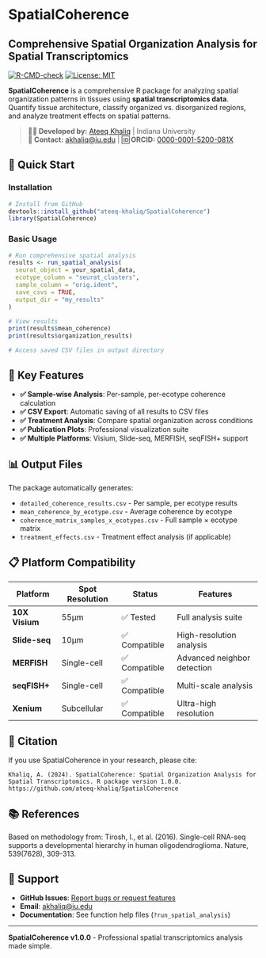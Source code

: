 # SpatialCoherence

## Comprehensive Spatial Organization Analysis for Spatial Transcriptomics

[![R-CMD-check](https://github.com/ateeq-khaliq/SpatialCoherence/workflows/R-CMD-check/badge.svg)](https://github.com/ateeq-khaliq/SpatialCoherence/actions)
[![License: MIT](https://img.shields.io/badge/License-MIT-yellow.svg)](https://opensource.org/licenses/MIT)

**SpatialCoherence** is a comprehensive R package for analyzing spatial organization patterns in tissues using **spatial transcriptomics data**. Quantify tissue architecture, classify organized vs. disorganized regions, and analyze treatment effects on spatial patterns.

> **👨‍💻 Developed by:** [Ateeq Khaliq](https://scholar.google.com/citations?user=uciT_dkAAAAJ&hl=en) | Indiana University  
> **📧 Contact:** [akhaliq@iu.edu](mailto:akhaliq@iu.edu) | **🆔 ORCID:** [0000-0001-5200-081X](https://orcid.org/0000-0001-5200-081X)

## 🚀 **Quick Start**

### **Installation**
```r
# Install from GitHub
devtools::install_github("ateeq-khaliq/SpatialCoherence")
library(SpatialCoherence)
```

### **Basic Usage**
```r
# Run comprehensive spatial analysis
results <- run_spatial_analysis(
  seurat_object = your_spatial_data,
  ecotype_column = "seurat_clusters",
  sample_column = "orig.ident", 
  save_csvs = TRUE,
  output_dir = "my_results"
)

# View results
print(results$mean_coherence)
print(results$organization_results)

# Access saved CSV files in output directory
```

## 🔬 **Key Features**

- **✅ Sample-wise Analysis**: Per-sample, per-ecotype coherence calculation
- **✅ CSV Export**: Automatic saving of all results to CSV files
- **✅ Treatment Analysis**: Compare spatial organization across conditions
- **✅ Publication Plots**: Professional visualization suite
- **✅ Multiple Platforms**: Visium, Slide-seq, MERFISH, seqFISH+ support

## 📊 **Output Files**

The package automatically generates:
- `detailed_coherence_results.csv` - Per sample, per ecotype results
- `mean_coherence_by_ecotype.csv` - Average coherence by ecotype  
- `coherence_matrix_samples_x_ecotypes.csv` - Full sample × ecotype matrix
- `treatment_effects.csv` - Treatment effect analysis (if applicable)

## 📋 **Platform Compatibility**

| Platform | Spot Resolution | Status | Features |
|----------|----------------|--------|----------|
| **10X Visium** | 55μm | ✅ Tested | Full analysis suite |
| **Slide-seq** | 10μm | ✅ Compatible | High-resolution analysis |
| **MERFISH** | Single-cell | ✅ Compatible | Advanced neighbor detection |
| **seqFISH+** | Single-cell | ✅ Compatible | Multi-scale analysis |
| **Xenium** | Subcellular | ✅ Compatible | Ultra-high resolution |

## 🎯 **Citation**

If you use SpatialCoherence in your research, please cite:

```
Khaliq, A. (2024). SpatialCoherence: Spatial Organization Analysis for 
Spatial Transcriptomics. R package version 1.0.0. 
https://github.com/ateeq-khaliq/SpatialCoherence
```

## 📚 **References**

Based on methodology from:
Tirosh, I., et al. (2016). Single-cell RNA-seq supports a developmental 
hierarchy in human oligodendroglioma. Nature, 539(7628), 309-313.

## 🔧 **Support**

- **GitHub Issues**: [Report bugs or request features](https://github.com/ateeq-khaliq/SpatialCoherence/issues)
- **Email**: akhaliq@iu.edu
- **Documentation**: See function help files (`?run_spatial_analysis`)

---

**SpatialCoherence v1.0.0** - Professional spatial transcriptomics analysis made simple.

